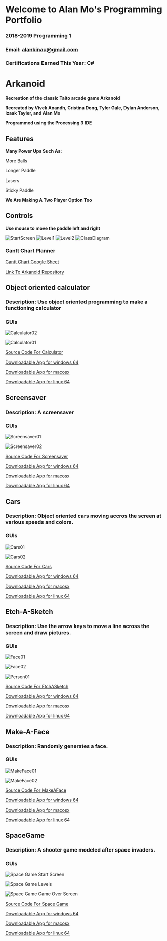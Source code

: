 # Welcome to Alan Mo's Programming Portfolio
### 2018-2019 Programming 1
### Email: alankinau@gmail.com
### Certifications Earned This Year: C#


# **Arkanoid**
**Recreation of the classic Taito arcade game Arkanoid**

**Recreated by Vivek Anandh, Cristina Dong, Tyler Gale, Dylan Anderson, Izaak Tayler, and Alan Mo**

**Programmed using the Processing 3 IDE**

## Features
**Many Power Ups Such As:**

More Balls

Longer Paddle

Lasers

Sticky Paddle

**We Are Making A Two Player Option Too**

 
## Controls
**Use mouse to move the paddle left and right**

![StartScreen](https://github.com/Alan78268/Programming1Portfolio/blob/master/Arkanoid/arkanoidStart.png?raw=true)
![Level1](https://github.com/Alan78268/Programming1Portfolio/blob/master/Arkanoid/arkanoid01.png?raw=true)
![Level2](https://github.com/Alan78268/Programming1Portfolio/blob/master/Arkanoid/arkanoid02.png?raw=true)
![ClassDiagram](https://github.com/Alan78268/Programming1Portfolio/blob/master/Arkanoid/arkanoidClass.png?raw=true)
### **Gantt Chart Planner**

[Gantt Chart Google Sheet](https://docs.google.com/spreadsheets/d/1Shp2_2NEoFC1ntGT3zCb_5CJRH_UIU3HSX2pU7bVX1U/edit?usp=sharing)

[Link To Arkanoid Repository](https://github.com/SkylineHigh/A4Java/tree/master/Arkanoid)


## Object oriented calculator
### Description: Use object oriented programming to make a functioning calculator
### GUIs
![Calculator02](https://github.com/Alan78268/Programming1Portfolio/blob/master/Calc/calculator.jpg?raw=true)

![Calculator01](https://github.com/Alan78268/Programming1Portfolio/blob/master/Calc/Calculator01.png?raw=true)

[Source Code For Calculator](https://github.com/Alan78268/Programming1Portfolio/blob/master/Calc/Calculator%202.zip)

[Downloadable App for windows 64](https://github.com/Alan78268/Programming1Portfolio/blob/master/Calc/application.windows64.zip)

[Downloadable App for macosx](https://github.com/Alan78268/Programming1Portfolio/blob/master/Calc/application.macosx.zip)

[Downloadable App for linux 64](https://github.com/Alan78268/Programming1Portfolio/blob/master/Calc/application.linux64.zip)



## Screensaver
### Description: A screensaver
### GUIs
![Screensaver01](https://github.com/Alan78268/Programming1Portfolio/blob/master/Screensaver/Screensaver01.PNG?raw=true)

![Screensaver02](https://github.com/Alan78268/Programming1Portfolio/blob/master/Screensaver/Screensaver02.PNG?raw=true)

[Source Code For Screensaver](https://github.com/Alan78268/Programming1Portfolio/blob/master/Screensaver/screen_saver_app.zip)

[Downloadable App for windows 64](https://github.com/Alan78268/Programming1Portfolio/blob/master/Screensaver/application.windows64.zip)

[Downloadable App for macosx](https://github.com/Alan78268/Programming1Portfolio/blob/master/Screensaver/application.macosx.zip)

[Downloadable App for linux 64](https://github.com/Alan78268/Programming1Portfolio/blob/master/Screensaver/application.linux64.zip)



## Cars
### Description: Object oriented cars moving accros the screen at various speeds and colors.
### GUIs

![Cars01](https://github.com/Alan78268/Programming1Portfolio/blob/master/Cars/Cars01.PNG?raw=true)

![Cars02](https://github.com/Alan78268/Programming1Portfolio/blob/master/Cars/Cars02.PNG?raw=true)

[Source Code For Cars](https://github.com/Alan78268/Programming1Portfolio/blob/master/Cars/Cars.zip)

[Downloadable App for windows 64](https://github.com/Alan78268/Programming1Portfolio/blob/master/Cars/application.windows64.zip)

[Downloadable App for macosx](https://github.com/Alan78268/Programming1Portfolio/blob/master/Cars/application.macosx.zip)

[Downloadable App for linux 64](https://github.com/Alan78268/Programming1Portfolio/blob/master/Cars/application.linux64.zip)



## Etch-A-Sketch
### Description: Use the arrow keys to move a line across the screen and draw pictures.
### GUIs

![Face01](https://github.com/Alan78268/Programming1Portfolio/blob/master/EtchASketch/face01.png?raw=true)

![Face02](https://github.com/Alan78268/Programming1Portfolio/blob/master/EtchASketch/face02.png?raw=true)

![Person01](https://github.com/Alan78268/Programming1Portfolio/blob/master/EtchASketch/person01.png?raw=true)

[Source Code For EtchASketch](https://github.com/Alan78268/Programming1Portfolio/blob/master/EtchASketch/etch_a_sketch.zip)

[Downloadable App for windows 64](https://github.com/Alan78268/Programming1Portfolio/blob/master/EtchASketch/application.windows64.zip)

[Downloadable App for macosx](https://github.com/Alan78268/Programming1Portfolio/blob/master/EtchASketch/application.macosx.zip)

[Downloadable App for linux 64](https://github.com/Alan78268/Programming1Portfolio/blob/master/EtchASketch/application.linux64.zip)



## Make-A-Face
### Description: Randomly generates a face.
### GUIs

![MakeFace01](https://github.com/Alan78268/Programming1Portfolio/blob/master/MakeAFace/MakeFace01.png?raw=true)

![MakeFace02](https://github.com/Alan78268/Programming1Portfolio/blob/master/MakeAFace/MakeFace02.png?raw=true)

[Source Code For MakeAFace](https://github.com/Alan78268/Programming1Portfolio/blob/master/MakeAFace/make_a_face.zip)

[Downloadable App for windows 64](https://github.com/Alan78268/Programming1Portfolio/blob/master/MakeAFace/application.windows64.zip)

[Downloadable App for macosx](https://github.com/Alan78268/Programming1Portfolio/blob/master/MakeAFace/application.macosx.zip)

[Downloadable App for linux 64](https://github.com/Alan78268/Programming1Portfolio/blob/master/MakeAFace/application.linux64.zip)


## SpaceGame
### Description: A shooter game modeled after space invaders.
### GUIs

![Space Game Start Screen](https://github.com/Alan78268/Programming1Portfolio/blob/master/SpaceGame/SpaceGameStart.png?raw=true)

![Space Game Levels](https://github.com/Alan78268/Programming1Portfolio/blob/master/SpaceGame/SpaceGame02.png?raw=true)

![Space Game Game Over Screen](https://github.com/Alan78268/Programming1Portfolio/blob/master/SpaceGame/SpaceGameEnd.png?raw=true)

[Source Code For Space Game](https://github.com/Alan78268/Programming1Portfolio/blob/master/SpaceGame/SpaceGame.zip)

[Downloadable App for windows 64](https://github.com/Alan78268/Programming1Portfolio/blob/master/SpaceGame/application.windows64.zip)

[Downloadable App for macosx](https://github.com/Alan78268/Programming1Portfolio/blob/master/SpaceGame/application.macosx.zip)

[Downloadable App for linux 64](https://github.com/Alan78268/Programming1Portfolio/blob/master/SpaceGame/application.linux64.zip)
